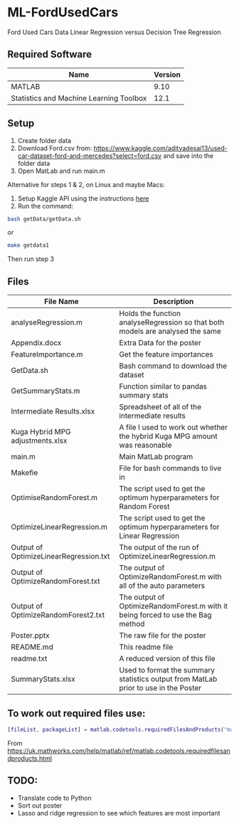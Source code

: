 # ML-FordUsedCars
 Ford Used Cars Data Linear Regression versus Decision Tree Regression

## Required Software
| Name | Version |
| ---- | ------- |
| MATLAB | 9.10 |
| Statistics and Machine Learning Toolbox | 12.1 |

## Setup
1. Create folder data
2. Download Ford.csv from: https://www.kaggle.com/adityadesai13/used-car-dataset-ford-and-mercedes?select=ford.csv and save into the folder data
3. Open MatLab and run main.m

Alternative for steps 1 & 2, on Linux and maybe Macs:
1. Setup Kaggle API using the instructions [here](https://github.com/Kaggle/kaggle-api)
2. Run the command:

```bash
bash getData/getData.sh
```

or

```bash
make getdata1
```

Then run step 3

## Files
| File Name | Description |
| --------- | ----------- |
| analyseRegression.m | Holds the function analyseRegression so that both models are analysed the same |
| Appendix.docx | Extra Data for the poster |
| FeatureImportance.m | Get the feature importances |
| GetData.sh | Bash command to download the dataset |
| GetSummaryStats.m | Function similar to pandas summary stats |
| Intermediate Results.xlsx| Spreadsheet of all of the intermediate results |
| Kuga Hybrid MPG adjustments.xlsx | A file I used to work out whether the hybrid Kuga MPG amount was reasonable |
| main.m | Main MatLab program |
| Makefie | File for bash commands to live in |
| OptimiseRandomForest.m | The script used to get the optimum hyperparameters for Random Forest |
| OptimizeLinearRegression.m | The script used to get the optimum hyperparameters for Linear Regression |
| Output of OptimizeLinearRegression.txt | The output of the run of OptimizeLinearRegression.m |
| Output of OptimizeRandomForest.txt | The output of OptimizeRandomForest.m with all of the auto parameters |
| Output of OptimizeRandomForest2.txt | The output of OptimizeRandomForest.m with it being forced to use the Bag method |
| Poster.pptx | The raw file for the poster |
| README.md | This readme file |
| readme.txt | A reduced version of this file |
| SummaryStats.xlsx | Used to format the summary statistics output from MatLab prior to use in the Poster |

## To work out required files use:

```MATLAB
[fileList, packageList] = matlab.codetools.requiredFilesAndProducts("main.m")
```

From https://uk.mathworks.com/help/matlab/ref/matlab.codetools.requiredfilesandproducts.html


## TODO:
- Translate code to Python
- Sort out poster
- Lasso and ridge regression to see which features are most important
